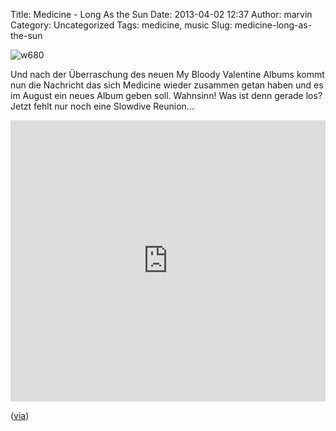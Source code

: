 Title: Medicine - Long As the Sun
Date: 2013-04-02 12:37
Author: marvin
Category: Uncategorized
Tags: medicine, music
Slug: medicine-long-as-the-sun

![w680]({static}/images/w680.jpg)

Und nach der Überraschung des neuen My Bloody Valentine Albums kommt nun
die Nachricht das sich Medicine wieder zusammen getan haben und es im
August ein neues Album geben soll. Wahnsinn! Was ist denn gerade los?
Jetzt fehlt nur noch eine Slowdive Reunion...

<iframe width="100%" height="450" scrolling="no" frameborder="no" src="https://w.soundcloud.com/player/?url=https%3A//api.soundcloud.com/tracks/85511553&amp;auto_play=false&amp;hide_related=false&amp;show_comments=true&amp;show_user=true&amp;show_reposts=false&amp;visual=true"></iframe>

([via](http://www.brooklynvegan.com/archives/2013/04/90s_shoegazers.html))

